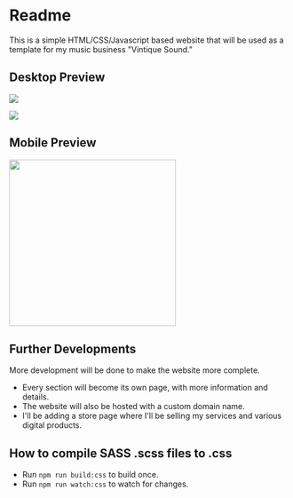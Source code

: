 # Readme
This is a simple HTML/CSS/Javascript based website that will be used as a template for my music business "Vintique Sound."

## Desktop Preview
<img src="vintique_sound_website_preview1.png"></img>

<img src="vintique_sound_website_preview2.png"></img>

## Mobile Preview

<img width=300 src="vintique_sound_website_preview3.png"></img>

## Further Developments
More development will be done to make the website more complete.
- Every section will become its own page, with more information and details.
- The website will also be hosted with a custom domain name.
- I'll be adding a store page where I'll be selling my services and various digital products.


## How to compile SASS .scss files to .css
- Run ``npm run build:css`` to build once.
- Run ``npm run watch:css`` to watch for changes.
